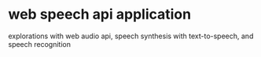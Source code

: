 # web speech api application
explorations with web audio api, speech synthesis with text-to-speech, and speech recognition 
